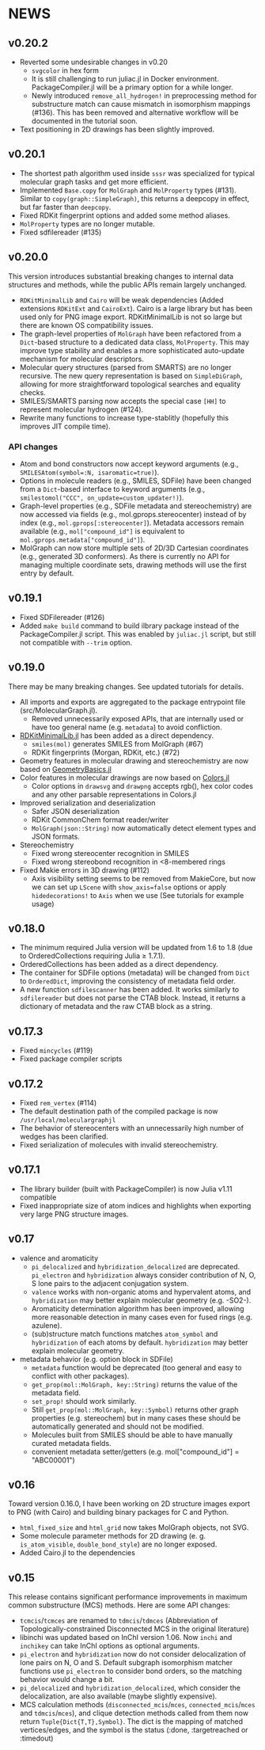 # NEWS

## v0.20.2

- Reverted some undesirable changes in v0.20
  - `svgcolor` in hex form
  - It is still challenging to run juliac.jl in Docker environment. PackageCompiler.jl will be a primary option for a while longer.
  - Newly introduced `remove_all_hydrogen!` in preprocessing method for substructure match can cause mismatch in isomorphism mappings (#136). This has been removed and alternative workflow will be documented in the tutorial soon.
- Text positioning in 2D drawings has been slightly improved.

## v0.20.1

- The shortest path algorithm used inside `sssr` was specialized for typical molecular graph tasks and get more efficient.
- Implemented `Base.copy` for `MolGraph` and `MolProperty` types (#131). Similar to `copy(graph::SimpleGraph)`, this returns a deepcopy in effect, but far faster than `deepcopy`.
- Fixed RDKit fingerprint options and added some method aliases.
- `MolProperty` types are no longer mutable.
- Fixed sdfilereader (#135)

## v0.20.0

This version introduces substantial breaking changes to internal data structures and methods, while the public APIs remain largely unchanged.

- `RDKitMinimalLib` and `Cairo` will be weak dependencies (Added extensions `RDKitExt` and `CairoExt`). Cairo is a large library but has been used only for PNG image export. RDKitMinimalLib is not so large but there are known OS compatibility issues.
- The graph-level properties of `MolGraph` have been refactored from a `Dict`-based structure to a dedicated data class, `MolProperty`. This may improve type stability and enables a more sophisticated auto-update mechanism for molecular descriptors.
- Molecular query structures (parsed from SMARTS) are no longer recursive. The new query representation is based on `SimpleDiGraph`, allowing for more straightforward topological searches and equality checks.
- SMILES/SMARTS parsing now accepts the special case `[HH]` to represent molecular hydrogen (#124).
- Rewrite many functions to increase type-stablitly (hopefully this improves JIT compile time). 

### API changes

- Atom and bond constructors now accept keyword arguments (e.g., `SMILESAtom(symbol=:N, isaromatic=true)`).
- Options in molecule readers (e.g., SMILES, SDFile) have been changed from a `Dict`-based interface to keyword arguments (e.g., `smilestomol("CCC", on_update=custom_updater!)`).
- Graph-level properties (e.g., SDFile metadata and stereochemistry) are now accessed via fields (e.g., mol.gprops.stereocenter) instead of by index (e.g., `mol.gprops[:stereocenter]`). Metadata accessors remain available (e.g., `mol["compound_id"]` is equivalent to `mol.gprops.metadata["compound_id"]`).
- MolGraph can now store multiple sets of 2D/3D Cartesian coordinates (e.g., generated 3D conformers). As there is currently no API for managing multiple coordinate sets, drawing methods will use the first entry by default.


## v0.19.1

- Fixed SDFilereader (#126)
- Added `make build` command to build ilbrary package instead of the PackageCompiler.jl script. This was enabled by `juliac.jl` script, but still not compatible with `--trim` option.

## v0.19.0

There may be many breaking changes. See updated tutorials for details.

- All imports and exports are aggregated to the package entrypoint file (src/MolecularGraph.jl).
  - Removed unnecessarily exposed APIs, that are internally used or have too general name (e.g. `metadata`) to avoid confliction.
- [RDKitMinimalLib.jl](https://github.com/eloyfelix/RDKitMinimalLib.jl) has been added as a direct dependency.
  - `smiles(mol)` generates SMILES from MolGraph (#67)
  - RDKit fingerprints (Morgan, RDKit, etc.) (#72)
- Geometry features in molecular drawing and stereochemistry are now based on [GeometryBasics.jl](https://github.com/JuliaGeometry/GeometryBasics.jl)
- Color features in molecular drawings are now based on [Colors.jl](https://github.com/JuliaGraphics/Colors.jl)
  - Color options in `drawsvg` and `drawpng` accepts rgb(), hex color codes and any other parsable representations in Colors.jl
- Improved serialization and deserialization
  - Safer JSON deserialization
  - RDKit CommonChem format reader/writer
  - `MolGraph(json::String)` now automatically detect element types and JSON formats.
- Stereochemistry
  - Fixed wrong stereocenter recognition in SMILES
  - Fixed wrong stereobond recognition in <8-membered rings
- Fixed Makie errors in 3D drawing (#112)
  - Axis visibility setting seems to be removed from MakieCore, but now we can set up `LScene` with `show_axis=false` options or apply `hidedecorations!` to `Axis` when we use (See tutorials for example usage)

## v0.18.0

- The minimum required Julia version will be updated from 1.6 to 1.8 (due to OrderedCollections requiring Julia ≥ 1.7.1).
- OrderedCollections has been added as a direct dependency.
- The container for SDFile options (metadata) will be changed from `Dict` to `OrderedDict`, improving the consistency of metadata field order.
- A new function `sdfilescanner` has been added. It works similarly to `sdfilereader` but does not parse the CTAB block. Instead, it returns a dictionary of metadata and the raw CTAB block as a string.

## v0.17.3

- Fixed `mincycles` (#119)
- Fixed package compiler scripts

## v0.17.2

- Fixed `rem_vertex` (#114)
- The default destination path of the compiled package is now `/usr/local/moleculargraphjl`
- The behavior of stereocenters with an unnecessarily high number of wedges has been clarified.
- Fixed serialization of molecules with invalid stereochemistry.

## v0.17.1

- The library builder (built with PackageCompiler) is now Julia v1.11 compatible
- Fixed inappropriate size of atom indices and highlights when exporting very large PNG structure images.

## v0.17

- valence and aromaticity
  - `pi_delocalized` and `hybridization_delocalized` are deprecated. `pi_electron` and `hybridization` always consider contribution of N, O, S lone pairs to the adjacent conjugation system.
  - `valence` works with non-organic atoms and hypervalent atoms, and `hybridization` may better explain molecular geometry (e.g. -SO2-).
  - Aromaticity determination algorithm has been improved, allowing more reasonable detection in many cases even for fused rings (e.g. azulene).
  - (sub)structure match functions matches `atom_symbol` and `hybridization` of each atoms by default. `hybridization` may better explain molecular geometry.
- metadata behavior (e.g. option block in SDFile)
  - `metadata` function would be deprecated (too general and easy to conflict with other packages).
  - `get_prop(mol::MolGraph, key::String)` returns the value of the metadata field.
  - `set_prop!` should work similarly.
  - Still `get_prop(mol::MolGraph, key::Symbol)` returns other graph properties (e.g. stereochem) but in many cases these should be automatically generated and should not be modified.
  - Molecules built from SMILES should be able to have manually curated metadata fields.
  - convenient metadata setter/getters (e.g. mol["compound_id"] = "ABC00001")

## v0.16

Toward version 0.16.0, I have been working on 2D structure images export to PNG (with Cairo) and building binary packages for C and Python.

- `html_fixed_size` and `html_grid` now takes MolGraph objects, not SVG.
- Some molecule parameter methods for 2D drawing (e. g. `is_atom_visible`, `double_bond_style`) are no longer exposed.
- Added Cairo.jl to the dependencies

## v0.15

This release contains significant performance improvements in maximum common substructure (MCS) methods.
Here are some API changes:

- `tcmcis`/`tcmces` are renamed to `tdmcis`/`tdmces` (Abbreviation of Topologically-constrained Disconnected MCS in the original literature)
- libinchi was updated based on InChI version 1.06. Now `inchi` and `inchikey` can take InChI options as optional arguments.
- `pi_electron` and `hybridization` now do not consider delocalization of lone pairs on N, O and S. Default subgraph isomorphism matcher functions
  use `pi_electron` to consider bond orders, so the matching behavior would change a bit.
- `pi_delocalized` and `hybridization_delocalized`, which consider the delocalization, are also available (maybe slightly expensive).
- MCS calculation methods (`disconnected_mcis`/`mces`, `connected_mcis`/`mces` and `tdmcis`/`mces`), and clique detection methods called from them
  now return `Tuple{Dict{T,T},Symbol}`. The dict is the mapping of matched vertices/edges, and the symbol is the status (:done, :targetreached or :timedout)
